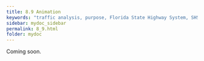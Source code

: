 ```yaml
---
title: 8.9 Animation
keywords: "traffic analysis, purpose, Florida State Highway System, SHS"
sidebar: mydoc_sidebar
permalink: 8_9.html
folder: mydoc
---
```


<p>
  Coming soon.
</p>